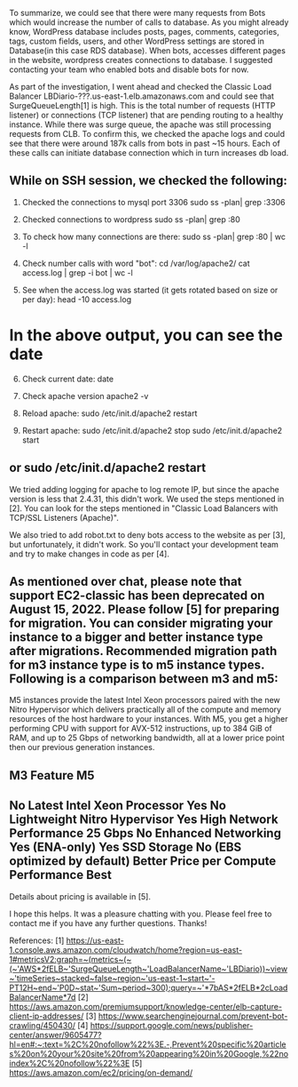 To summarize, we could see that there were many requests from Bots which would increase the number of calls to database.  As you might already know, WordPress database includes posts, pages, comments, categories, tags, custom fields, users, and other WordPress settings are stored in Database(in this case RDS database). When bots, accesses different pages in the website, wordpress creates connections to database. I suggested contacting your team who enabled bots and disable bots for now. 

As part of the investigation, I went ahead and checked the Classic Load Balancer LBDiario-???.us-east-1.elb.amazonaws.com  and could see that SurgeQueueLength[1] is high. This is the total number of requests (HTTP listener) or connections (TCP listener) that are pending routing to a healthy instance. While there was surge queue, the apache was still processing requests from CLB. To confirm this, we checked the apache logs and could see that there were around 187k calls from bots in past ~15 hours. Each of these calls can initiate database connection which in turn increases db load. 

While on SSH session, we checked the following:
--
1. Checked the connections to mysql port 3306
sudo ss -plan| grep :3306

2. Checked connections to wordpress
sudo ss -plan| grep :80

3. To check how many connections are there:
sudo ss -plan| grep :80 | wc -l

4. Check number calls with word "bot":
cd /var/log/apache2/
cat access.log | grep -i bot | wc -l

5. See when the access.log was started (it gets rotated based on size or per day):
head -10 access.log

# In the above output, you can see the date

6. Check current date:
date 

7. Check apache version
apache2 -v

8. Reload apache:
sudo /etc/init.d/apache2 restart

9. Restart apache:
sudo /etc/init.d/apache2 stop
sudo /etc/init.d/apache2 start

or
sudo /etc/init.d/apache2 restart
--

We tried adding logging for apache to log remote IP, but since the apache version is less that 2.4.31, this didn't work. We used the steps mentioned in [2]. You can look for the steps mentioned in "Classic Load Balancers with TCP/SSL Listeners (Apache)". 

We also tried to add robot.txt to deny bots access to the website as per [3], but unfortunately, it didn't work. So you'll contact your development team and try to make changes in code as per [4]. 

As mentioned over chat, please note that support EC2-classic has been deprecated on August 15, 2022. Please follow [5] for preparing for migration. You can consider migrating your instance to a bigger and better instance type after migrations. Recommended migration path for m3 instance type is to m5 instance types. Following is a comparison between m3 and m5:
--
M5 instances provide the latest Intel Xeon processors paired with the new Nitro Hypervisor which delivers practically all of the compute and memory resources of the host hardware to your instances. With M5, you get a higher performing CPU with support for AVX-512 instructions, up to 384 GiB of RAM, and up to 25 Gbps of networking bandwidth, all at a lower price point then our previous generation instances.

M3	         Feature 	                                  M5
----------------------------------------------------------------
No	         Latest Intel Xeon Processor	      Yes
No	         Lightweight Nitro Hypervisor	      Yes
High         Network Performance	              25 Gbps
No	         Enhanced Networking	              Yes (ENA-only)
Yes           SSD Storage	                                      No (EBS optimized by default)
Better      Price per Compute Performance      Best
--

Details about pricing is available in [5].

I hope this helps. It was a pleasure chatting with you. Please feel free to contact me if you have any further questions. Thanks!  


References:
[1] https://us-east-1.console.aws.amazon.com/cloudwatch/home?region=us-east-1#metricsV2:graph=~(metrics~(~(~'AWS*2fELB~'SurgeQueueLength~'LoadBalancerName~'LBDiario))~view~'timeSeries~stacked~false~region~'us-east-1~start~'-PT12H~end~'P0D~stat~'Sum~period~300);query=~'*7bAS*2fELB*2cLoadBalancerName*7d 
[2] https://aws.amazon.com/premiumsupport/knowledge-center/elb-capture-client-ip-addresses/ 
[3] https://www.searchenginejournal.com/prevent-bot-crawling/450430/ 
[4] https://support.google.com/news/publisher-center/answer/9605477?hl=en#:~:text=%2C%20nofollow%22%3E.-,Prevent%20specific%20articles%20on%20your%20site%20from%20appearing%20in%20Google,%22noindex%2C%20nofollow%22%3E 
[5] https://aws.amazon.com/ec2/pricing/on-demand/ 

